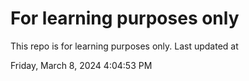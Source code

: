 # For learning purposes only
This repo is for learning purposes only.
Last updated at

Friday, March 8, 2024 4:04:53 PM

